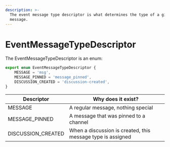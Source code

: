 ```yaml
---
description: >-
  The event message type descriptor is what determines the type of a given
  message.
---
```


# EventMessageTypeDescriptor

The EventMessageTypeDescriptor is an enum:

```typescript
export enum EventMessageTypeDescriptor {
    MESSAGE = 'msg',
    MESSAGE_PINNED = 'message_pinned',
    DISCUSSION_CREATED = 'discussion-created',
}
```

| Descriptor          | Why does it exist?                                          |
| ------------------- | ----------------------------------------------------------- |
| MESSAGE             | A regular message, nothing special                          |
| MESSAGE\_PINNED     | A message that was pinned to a channel                      |
| DISCUSSION\_CREATED | When a discussion is created, this message type is assigned |

